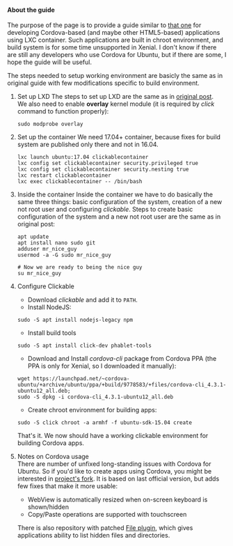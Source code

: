 #### About the guide
The purpose of the page is to provide a guide similar to [that one](https://wiki.ubports.com/wiki/Set-up-a-Clickable-working-environment-inside-an-LXC-container) for developing Cordova-based (and maybe other HTML5-based) applications using LXC container. Such applications are built in chroot environment, and build system is for some time unsupported in Xenial. I don't know if there are still any developers who use Cordova for Ubuntu, but if there are some, I hope the guide will be useful.

The steps needed to setup working environment are basicly the same as in original guide with few modifications specific to build environment.

1. Set up LXD
The steps to set up LXD are the same as in [original post](https://wiki.ubports.com/wiki/Set-up-a-Clickable-working-environment-inside-an-LXC-container).  
   We also need to enable **overlay** kernel module (it is required by *click* command to function properly):  
   ```  
   sudo modprobe overlay  
   ```

2. Set up the container
We need 17.04+ container, because fixes for build system are published only there and not in 16.04.  
   ```
   lxc launch ubuntu:17.04 clickablecontainer  
   lxc config set clickablecontainer security.privileged true  
   lxc config set clickablecontainer security.nesting true  
   lxc restart clickablecontainer  
   lxc exec clickablecontainer -- /bin/bash  
   ```

3. Inside the container
Inside the container we have to do basically the same three things: basic configuration of the system, creation of a new not root user and configuring *clickable*. Steps to create basic configuration of the system and a new not root user are the same as in original post:  
   ```  
   apt update  
   apt install nano sudo git  
   adduser mr_nice_guy
   usermod -a -G sudo mr_nice_guy  
   
   # Now we are ready to being the nice guy  
   su mr_nice_guy  
   ```  

4. Configure Clickable  
   * Download *clickable* and add it to ```PATH```.  
   * Install NodeJS:  
   ```  
   sudo -S apt install nodejs-legacy npm  
   ```  
   * Install build tools  
   ```  
   sudo -S apt install click-dev phablet-tools
   ```  
   * Download and Install *cordova-cli* package from Cordova PPA (the PPA is only for Xenial, so I downloaded it manually):  
   ```  
   wget https://launchpad.net/~cordova-ubuntu/+archive/ubuntu/ppa/+build/9778583/+files/cordova-cli_4.3.1-ubuntu12_all.deb;  
   sudo -S dpkg -i cordova-cli_4.3.1-ubuntu12_all.deb  
   ```  
   * Create chroot environment for building apps:  
   ```  
   sudo -S click chroot -a armhf -f ubuntu-sdk-15.04 create  
   ```  
   That's it. We now should have a working clickable environment for building Cordova apps.
5. Notes on Cordova usage  
   There are number of unfixed long-standing issues with Cordova for Ubuntu. So if you'd like to create apps using Cordova, you might be interested in [project's fork](https://github.com/milikhin/cordova-ubuntu). It is based on last official version, but adds few fixes that make it more usable:  
   * WebView is automatically resized when on-screen keyboard is shown/hidden  
   * Copy/Paste operations are supported with touchscreen
  
   There is also repository with patched [File plugin](https://github.com/milikhin/cordova-plugin-file), which gives applications ability to list hidden files and directories.
